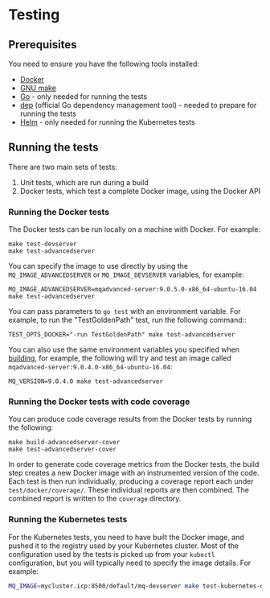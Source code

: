 # Testing

## Prerequisites
You need to ensure you have the following tools installed:
* [Docker](https://www.docker.com/)
* [GNU make](https://www.gnu.org/software/make/)
* [Go](https://golang.org/) - only needed for running the tests
* [dep](https://github.com/golang/dep) (official Go dependency management tool) - needed to prepare for running the tests
* [Helm](https://helm.sh) - only needed for running the Kubernetes tests

## Running the tests
There are two main sets of tests:

1. Unit tests, which are run during a build
2. Docker tests, which test a complete Docker image, using the Docker API

### Running the Docker tests
The Docker tests can be run locally on a machine with Docker.  For example:

```
make test-devserver
make test-advancedserver
```

You can specify the image to use directly by using the `MQ_IMAGE_ADVANCEDSERVER` or `MQ_IMAGE_DEVSERVER` variables, for example:

```
MQ_IMAGE_ADVANCEDSERVER=mqadvanced-server:9.0.5.0-x86_64-ubuntu-16.04 make test-advancedserver
```

You can pass parameters to `go test` with an environment variable.  For example, to run the "TestGoldenPath" test, run the following command::

```
TEST_OPTS_DOCKER="-run TestGoldenPath" make test-advancedserver
```

You can also use the same environment variables you specified when [building](./building), for example, the following will try and test an image called `mqadvanced-server:9.0.4.0-x86_64-ubuntu-16.04`:

```
MQ_VERSION=9.0.4.0 make test-advancedserver
```

### Running the Docker tests with code coverage
You can produce code coverage results from the Docker tests by running the following:

```
make build-advancedserver-cover
make test-advancedserver-cover
```

In order to generate code coverage metrics from the Docker tests, the build step creates a new Docker image with an instrumented version of the code.  Each test is then run individually, producing a coverage report each under `test/docker/coverage/`.  These individual reports are then combined.  The combined report is written to the `coverage` directory.


### Running the Kubernetes tests

For the Kubernetes tests, you need to have built the Docker image, and pushed it to the registry used by your Kubernetes cluster.  Most of the configuration used by the tests is picked up from your `kubectl` configuration, but you will typically need to specify the image details.  For example:

```bash
MQ_IMAGE=mycluster.icp:8500/default/mq-devserver make test-kubernetes-devserver
```

